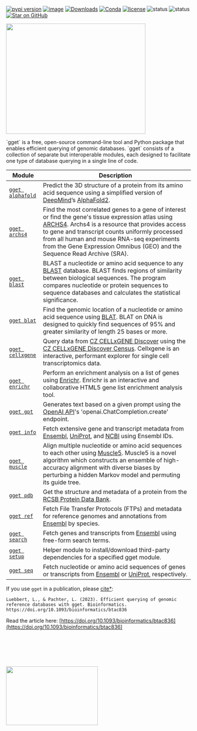 [![pypi version](https://img.shields.io/pypi/v/gget)](https://pypi.org/project/gget)
[![image](https://anaconda.org/bioconda/gget/badges/version.svg)](https://anaconda.org/bioconda/gget)
[![Downloads](https://static.pepy.tech/personalized-badge/gget?period=total&units=international_system&left_color=grey&right_color=brightgreen&left_text=Downloads)](https://pepy.tech/project/gget)
[![Conda](https://img.shields.io/conda/dn/bioconda/gget?logo=Anaconda)](https://anaconda.org/bioconda/gget)
[![license](https://img.shields.io/pypi/l/gget)](LICENSE)
![status](https://github.com/pachterlab/gget/workflows/CI/badge.svg)
![status](https://github.com/lauraluebbert/test_gget_alphafold/workflows/CI_alphafold/badge.svg)
[![Star on GitHub](https://img.shields.io/github/stars/pachterlab/gget.svg?style=social)](https://github.com/pachterlab/gget/)  

<img src="https://github.com/pachterlab/gget/blob/main/figures/gget_overview.png?raw=true)" width="380" height="300" float= "left"  > 
<p float="left" text-align=justify>`gget` is a free, open-source command-line tool and Python package that enables efficient querying of genomic databases. `gget`  consists of a collection of separate but interoperable modules, each designed to facilitate one type of database querying in a single line of code.  </p>

| Module        |     Description      |
|---------------|-------------|
| [`gget alphafold`](alphafold.md) |    Predict the 3D structure of a protein from its amino acid sequence using a simplified version of [DeepMind](https://www.deepmind.com/)’s [AlphaFold2](https://github.com/deepmind/alphafold). |
|  [`gget archs4`](archs4.md)   |  Find the most correlated genes to a gene of interest or find the gene's tissue expression atlas using [ARCHS4](https://maayanlab.cloud/archs4/). Archs4 is a resource that provides access to gene and transcript counts uniformly processed from all human and mouse RNA-seq experiments from the Gene Expression Omnibus (GEO) and the Sequence Read Archive (SRA). | 
|  [`gget blast`](blast.md)   | BLAST a nucleotide or amino acid sequence to any [BLAST](https://blast.ncbi.nlm.nih.gov/Blast.cgi) database.  BLAST finds regions of similarity between biological sequences. The program compares nucleotide or protein sequences to sequence databases and calculates the statistical significance.|
| [`gget blat`](blat.md) | Find the genomic location of a nucleotide or amino acid sequence using [BLAT](https://genome.ucsc.edu/cgi-bin/hgBlat). BLAT on DNA is designed to quickly find sequences of 95% and greater similarity of length 25 bases or more.  |
| [`gget cellxgene`](cellxgene.md)   |  Query data from [CZ CELLxGENE Discover](https://cellxgene.cziscience.com/) using the [CZ CELLxGENE Discover Census](https://github.com/chanzuckerberg/cellxgene-census). Cellxgene is an interactive, performant explorer for single cell transcriptomics data.|
| [`gget enrichr`](enrichr.md)  | Perform an enrichment analysis on a list of genes using [Enrichr](https://maayanlab.cloud/Enrichr/). Enrichr is an interactive and collaborative HTML5 gene list enrichment analysis tool.|
| [`gget gpt`](gpt.md) |Generates text based on a given prompt using the [OpenAI API](https://openai.com/)'s 'openai.ChatCompletion.create' endpoint. |
|[`gget info`](info.md)  |Fetch extensive gene and transcript metadata from [Ensembl](https://www.ensembl.org/), [UniProt](https://www.uniprot.org/), and [NCBI](https://www.ncbi.nlm.nih.gov/) using Ensembl IDs.  |
|[`gget muscle`](muscle.md)  | Align multiple nucleotide or amino acid sequences to each other using [Muscle5](https://www.drive5.com/muscle/). Muscle5 is a novel algorithm which constructs an ensemble of high-accuracy alignment with diverse biases by perturbing a hidden Markov model and permuting its guide tree.|
 |[`gget pdb`](pdb.md)  | Get the structure and metadata of a protein from the [RCSB Protein Data Bank](https://www.rcsb.org/).  
 |[`gget ref`](ref.md)  | Fetch File Transfer Protocols (FTPs) and metadata for reference genomes and annotations from [Ensembl](https://www.ensembl.org/) by species.  
 |[`gget search`](search.md)   | Fetch genes and transcripts from [Ensembl](https://www.ensembl.org/) using free-form search terms.  
  [`gget setup`](setup.md)  |Helper module to install/download third-party dependencies for a specified gget module.  
  |[`gget seq`](seq.md)  |Fetch nucleotide or amino acid sequences of genes or transcripts from [Ensembl](https://www.ensembl.org/) or [UniProt](https://www.uniprot.org/), respectively.  

If you use `gget` in a publication, please [cite*](cite.md):    
```
Luebbert, L., & Pachter, L. (2023). Efficient querying of genomic reference databases with gget. Bioinformatics. https://doi.org/10.1093/bioinformatics/btac836
```
Read the article here: [https://doi.org/10.1093/bioinformatics/btac836](https://doi.org/10.1093/bioinformatics/btac836)

<br>
<br>
<br>
<br>
<br>

<img src="https://user-images.githubusercontent.com/56094636/222949999-0b89cba2-134f-4cbe-acbb-8f20b3f52684.jpg" alt="" width="250" height="160" />

